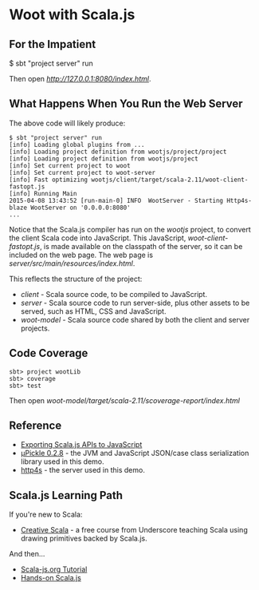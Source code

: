 # Woot with Scala.js

## For the Impatient

  $ sbt "project server" run

Then open _http://127.0.0.1:8080/index.html_.

## What Happens When You Run the Web Server

The above code will likely produce:

```
$ sbt "project server" run
[info] Loading global plugins from ...
[info] Loading project definition from wootjs/project/project
[info] Loading project definition from wootjs/project
[info] Set current project to woot
[info] Set current project to woot-server
[info] Fast optimizing wootjs/client/target/scala-2.11/woot-client-fastopt.js
[info] Running Main
2015-04-08 13:43:52 [run-main-0] INFO  WootServer - Starting Http4s-blaze WootServer on '0.0.0.0:8080'
...
```

Notice that the Scala.js compiler has run on the _wootjs_ project, to convert the client Scala code into JavaScript.  This JavaScript, _woot-client-fastopt.js_, is made available on the classpath of the server, so it can be included on the web page.  The web page is _server/src/main/resources/index.html_.

This reflects the structure of the project:

* _client_ - Scala source code, to be compiled to JavaScript.
* _server_ - Scala source code to run server-side, plus other assets to be served, such as HTML, CSS and JavaScript.
* _woot-model_ - Scala source code shared by both the client and server projects.


## Code Coverage

    sbt> project wootLib
    sbt> coverage
    sbt> test

Then open _woot-model/target/scala-2.11/scoverage-report/index.html_

## Reference

* [Exporting Scala.js APIs to JavaScript](http://www.scala-js.org/doc/export-to-javascript.html)
* [µPickle 0.2.8](http://lihaoyi.github.io/upickle/) - the JVM and JavaScript JSON/case class serialization library used in this demo.
* [http4s](http://http4s.org/) - the server used in this demo.

## Scala.js Learning Path

If you're new to Scala:

* [Creative Scala](http://underscore.io/training/courses/creative-scala/) - a free course from Underscore teaching Scala using drawing primitives backed by Scala.js.

And then...

* [Scala-js.org Tutorial](http://www.scala-js.org/doc/tutorial.html)
* [Hands-on Scala.js](http://lihaoyi.github.io/hands-on-scala-js/#Hands-onScala.js)
